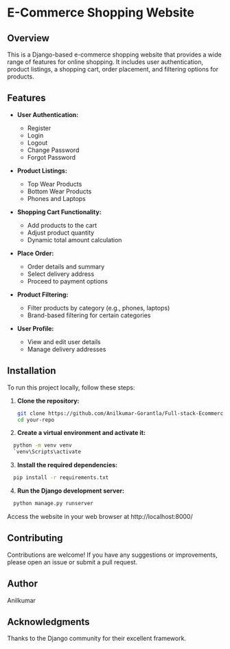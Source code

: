 # E-Commerce Shopping Website

## Overview

This is a Django-based e-commerce shopping website that provides a wide range of features for online shopping. It includes user authentication, product listings, a shopping cart, order placement, and filtering options for products.

## Features

- **User Authentication:**
  - Register
  - Login
  - Logout
  - Change Password
  - Forgot Password

- **Product Listings:**
  - Top Wear Products
  - Bottom Wear Products
  - Phones and Laptops

- **Shopping Cart Functionality:**
  - Add products to the cart
  - Adjust product quantity
  - Dynamic total amount calculation

- **Place Order:**
  - Order details and summary
  - Select delivery address
  - Proceed to payment options

- **Product Filtering:**
  - Filter products by category (e.g., phones, laptops)
  - Brand-based filtering for certain categories

- **User Profile:**
  - View and edit user details
  - Manage delivery addresses

## Installation

To run this project locally, follow these steps:

1. **Clone the repository:**
   ```bash
   git clone https://github.com/Anilkumar-Gorantla/Full-stack-Ecommerce-Website
   cd your-repo
   ```

2.  **Create a virtual environment and activate it:**
```bash
  python -m venv venv
  `venv\Scripts\activate
```


3. **Install the required dependencies:**
```bash
  pip install -r requirements.txt
```

4. **Run the Django development server:**
```bash
  python manage.py runserver
```

Access the website in your web browser at http://localhost:8000/

## Contributing
Contributions are welcome! If you have any suggestions or improvements, please open an issue or submit a pull request.

## Author
Anilkumar

## Acknowledgments
Thanks to the Django community for their excellent framework.
